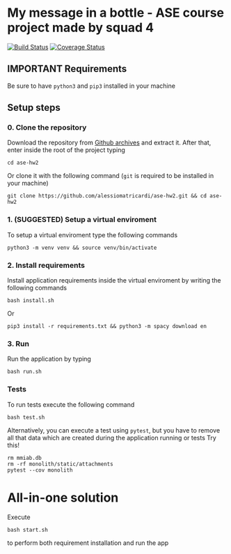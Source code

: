 # My message in a bottle - ASE course project made by squad 4

[![Build Status](https://app.travis-ci.com/alessiomatricardi/ase-hw2.svg?token=27PrqUDodvhxobq6Hmxx&branch=master)](https://app.travis-ci.com/alessiomatricardi/ase-hw2) [![Coverage Status](https://coveralls.io/repos/github/alessiomatricardi/ase-hw2/badge.svg?branch=master)](https://coveralls.io/github/alessiomatricardi/ase-hw2?branch=master)

## IMPORTANT Requirements
Be sure to have `python3` and `pip3` installed in your machine

## Setup steps

### 0. Clone the repository
Download the repository from [Github archives](https://github.com/alessiomatricardi/ase-hw2/archive/refs/heads/master.zip) and extract it. After that, enter inside the root of the project typing

```
cd ase-hw2
```

Or clone it with the following command (`git` is required to be installed in your machine)

```
git clone https://github.com/alessiomatricardi/ase-hw2.git && cd ase-hw2
```


### 1. (SUGGESTED) Setup a virtual enviroment
To setup a virtual enviroment type the following commands

```
python3 -m venv venv && source venv/bin/activate
```

### 2. Install requirements
Install application requirements inside the virtual enviroment by writing the following commands

```
bash install.sh
```

Or

```
pip3 install -r requirements.txt && python3 -m spacy download en
```

### 3. Run
Run the application by typing

```
bash run.sh
```

### Tests
To run tests execute the following command

```
bash test.sh
```

Alternatively, you can execute a test using `pytest`, but you have to remove all that data which are created during the application running or tests
Try this!

```
rm mmiab.db
rm -rf monolith/static/attachments
pytest --cov monolith
```

# All-in-one solution
Execute
```
bash start.sh
```
to perform both requirement installation and run the app
